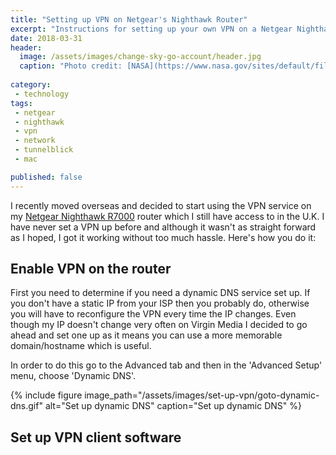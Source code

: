 ```yaml
---
title: "Setting up VPN on Netgear's Nighthawk Router"
excerpt: "Instructions for setting up your own VPN on a Netgear Nighthawk router and connecting to it from MacOS"
date: 2018-03-31
header:
  image: /assets/images/change-sky-go-account/header.jpg
  caption: "Photo credit: [NASA](https://www.nasa.gov/sites/default/files/images/344198main_EC90-357-06_full.jpg)"
  
category:
 - technology
tags:
 - netgear
 - nighthawk
 - vpn
 - network
 - tunnelblick
 - mac

published: false
---
```


I recently moved overseas and decided to start using the VPN service on my [Netgear Nighthawk R7000][1]
router which I still have access to in the U.K. I have never set a VPN up before and although it wasn't
as straight forward as I hoped, I got it working without too much hassle. Here's how you do it:

## Enable VPN on the router

First you need to determine if you need a dynamic DNS service set up. If you don't have a static
IP from your ISP then you probably do, otherwise you will have to reconfigure the VPN every time 
the IP changes. Even though my IP doesn't change very often on Virgin Media I decided to go ahead
and set one up as it means you can use a more memorable domain/hostname which is useful.

In order to do this go to the Advanced tab and then in the 'Advanced Setup' menu, choose
'Dynamic DNS'.

{% include figure image_path="/assets/images/set-up-vpn/goto-dynamic-dns.gif" alt="Set up dynamic DNS" caption="Set up dynamic DNS" %}

## Set up VPN client software


[1]: https://amzn.to/2IfoK1W
